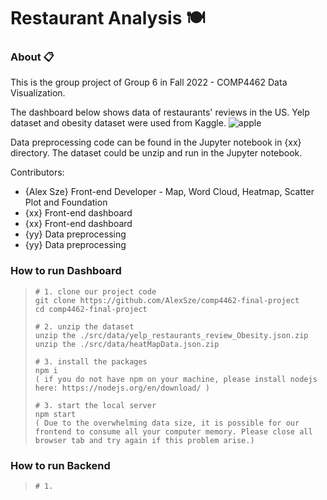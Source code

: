 # Restaurant Analysis :plate_with_cutlery:

### About :clipboard:
This is the group project of Group 6 in Fall 2022 - COMP4462 Data Visualization. 

The dashboard below shows data of restaurants' reviews in the US. Yelp dataset and obesity dataset were used from Kaggle.
![apple](https://user-images.githubusercontent.com/118462821/202849477-04e56227-fa11-42d0-a7a4-8100ea9fa632.jpeg)

Data preprocessing code can be found in the Jupyter notebook in {xx} directory. The dataset could be unzip and run in the Jupyter notebook.

Contributors:
+ {Alex Sze} Front-end Developer - Map, Word Cloud, Heatmap, Scatter Plot and Foundation
+ {xx} Front-end dashboard
+ {xx} Front-end dashboard
+ {yy} Data preprocessing
+ {yy} Data preprocessing

### How to run Dashboard 
  > ```
  > # 1. clone our project code
  > git clone https://github.com/AlexSze/comp4462-final-project
  > cd comp4462-final-project
  > 
  > # 2. unzip the dataset
  > unzip the ./src/data/yelp_restaurants_review_Obesity.json.zip
  > unzip the ./src/data/heatMapData.json.zip
  > 
  > # 3. install the packages
  > npm i
  > ( if you do not have npm on your machine, please install nodejs here: https://nodejs.org/en/download/ )
  >
  > # 3. start the local server
  > npm start
  > ( Due to the overwhelming data size, it is possible for our frontend to consume all your computer memory. Please close all browser tab and try again if this problem arise.)
  
### How to run Backend 
  > ```
  > # 1. 



  

  
